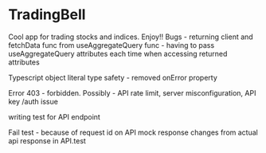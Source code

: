 # TradingBell
Cool app for trading stocks and indices.
Enjoy!! 
Bugs - returning client and fetchData func from useAggregateQuery func
     - having to pass useAggregateQuery attributes each time when accessing returned attributes

Typescript object literal type safety - removed onError property 

Error 403 - forbidden. Possibly - API rate limit, server misconfiguration, API key /auth issue 

writing test for API endpoint 

Fail test - because of request id on API mock response changes from actual api response in API.test